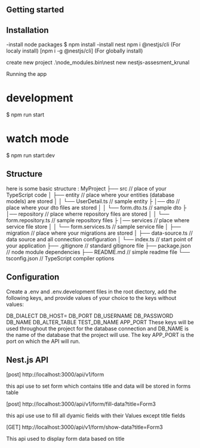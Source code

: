 
## Getting started

## Installation
-install node packages
    $ npm install 
-install nest
    npm i @nestjs/cli (For localy install)     [npm i -g @nestjs/cli] (For globally install)

create new project 
.\node_modules\.bin\nest new nestjs-assesment_krunal

Running the app
# development
$ npm run start

# watch mode
$ npm run start:dev

## Structure

here is some basic structure :
	MyProject
├── src                   // place of your TypeScript code
│   ├── entity            // place where your entities (database models) are stored
│   │   └── UserDetail.ts       // sample entity
├	│── dto            // place where your dto files  are stored
│   │   └── form.dto.ts        // sample dto
├	│── repository            // place wherre repository files  are stored
│   │   └── form.repository.ts        // sample repository files
├	│── services            // place where service file store 
│   │   └── form.services.ts        // sample service file
│   ├── migration         // place where your migrations are stored
│   ├── data-source.ts    // data source and all connection configuration
│   └── index.ts          // start point of your application
├── .gitignore            // standard gitignore file
├── package.json          // node module dependencies
├── README.md             // simple readme file
└── tsconfig.json         // TypeScript compiler options


## Configuration
Create a .env and .env.development files in the root diectory, add the following keys, and provide values of your choice to the keys without values:

DB_DIALECT
DB_HOST=
DB_PORT
DB_USERNAME
DB_PASSWORD
DB_NAME
DB_ALTER_TABLE
TEST_DB_NAME
APP_PORT
These keys will be used throughout the project for the database connection and DB_NAME is the name of the database that the project will use. The key APP_PORT is the port on which the API will run.

## Nest.js API

[post] http://localhost:3000/api/v1/form

this api use to set form which contains title and data will be stored in forms table

[post] http://localhost:3000/api/v1/form/fill-data?title=Form3

this api use use to fill all dyamic fields with their Values except title fields


[GET] http://localhost:3000/api/v1/form/show-data?title=Form3
 
 This api used to display form data based on title

